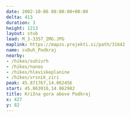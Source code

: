 ```yaml
---
date: 2002-10-06 00:00:00+00:00
delta: 413
duration: 3
height: 1213
layout: stub
lead: M_3-3357_IMG.JPG
maplink: https://mapzs.projekti.si/path/31642
name: svDuh_Podkraj
nearby:
- /hikes/suhivrh
- /hikes/nanos
- /hikes/hleviskeplanine
- /hikes/vrsnik_ziri
peak: 45.871767,14.062456
start: 45.863916,14.062982
title: Križna gora above Podkraj
x: 427
y: 82
---
```

